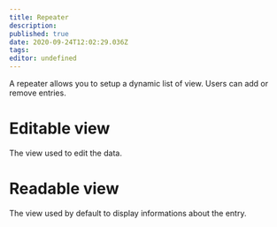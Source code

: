 ```yaml
---
title: Repeater
description: 
published: true
date: 2020-09-24T12:02:29.036Z
tags: 
editor: undefined
---
```


A repeater allows you to setup a dynamic list of view. Users can add or remove entries.

# Editable view
The view used to edit the data.

# Readable view
The view used by default to display informations about the entry.